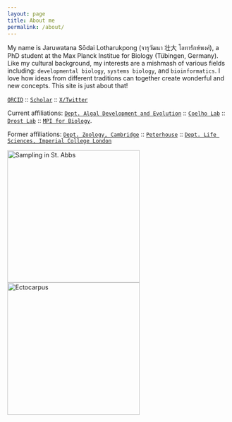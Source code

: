 ```yaml
---
layout: page
title: About me
permalink: /about/
---
```


My name is Jaruwatana Sōdai Lotharukpong (จารุวัฒนา 壮大 โลทารักษ์พงศ์), a PhD student at the Max Planck Institue for Biology (Tübingen, Germany). Like my cultural background, my interests are a mishmash of various fields including: `developmental biology`, `systems biology`, and `bioinformatics`. I love how ideas from different traditions can together create wonderful and new concepts. This site is just about that!

[`ORCID`](https://orcid.org/0000-0002-3475-0980) :: [`Scholar`](https://scholar.google.com/citations?user=2HiLuNEAAAAJ&hl) :: [`X/Twitter`](https://twitter.com/SodaiL)

Current affiliations: [`Dept. Algal Development and Evolution`](https://www.bio.mpg.de/48867/algal-development-and-evolution-s) :: [`Coelho Lab`](https://www.bio.mpg.de/162864/coelho-lab) :: [`Drost Lab`](https://drostlab.com/) :: [`MPI for Biology`](https://www.bio.mpg.de/).

Former affiliations: [`Dept. Zoology, Cambridge`](https://www.zoo.cam.ac.uk/) :: [`Peterhouse`](https://www.pet.cam.ac.uk/) :: [`Dept. Life Sciences, Imperial College London`](https://www.imperial.ac.uk/life-sciences/)

<img src="PXL_20230821_151113739.jpg" height="300" alt="Sampling in St. Abbs"> 
<img src="PXL_20230823_163653386.MP.jpg" height="300" alt="Ectocarpus">
